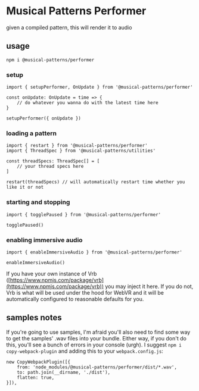 # Musical Patterns Performer

given a compiled pattern, this will render it to audio

## usage

`npm i @musical-patterns/performer`

### setup

```
import { setupPerformer, OnUpdate } from '@musical-patterns/performer'

const onUpdate: OnUpdate = time => {
	// do whatever you wanna do with the latest time here
}

setupPerformer({ onUpdate })
```

### loading a pattern

```
import { restart } from '@musical-patterns/performer'
import { ThreadSpec } from '@musical-patterns/utilities'

const threadSpecs: ThreadSpec[] = [
	// your thread specs here
]

restart(threadSpecs) // will automatically restart time whether you like it or not
```

### starting and stopping

```
import { togglePaused } from '@musical-patterns/performer'

togglePaused()
```

### enabling immersive audio

```
import { enableImmersiveAudio } from '@musical-patterns/performer'

enableImmersiveAudio()
```

If you have your own instance of Vrb ([https://www.npmjs.com/package/vrb](https://www.npmjs.com/package/vrb)) you may inject it here.
If you do not, Vrb is what will be used under the hood for WebVR and it will be automatically configured to reasonable defaults for you.

## samples notes

If you're going to use samples, I'm afraid you'll also need to find some way to get the samples' .wav files into your bundle.
Either way, if you don't do this, you'll see a bunch of errors in your console (urgh).
I suggest `npm i copy-webpack-plugin` and adding this to your `webpack.config.js`:

```
new CopyWebpackPlugin([{
	from: 'node_modules/@musical-patterns/performer/dist/*.wav',
	to: path.join(__dirname, './dist'),
	flatten: true,
}]),
```
